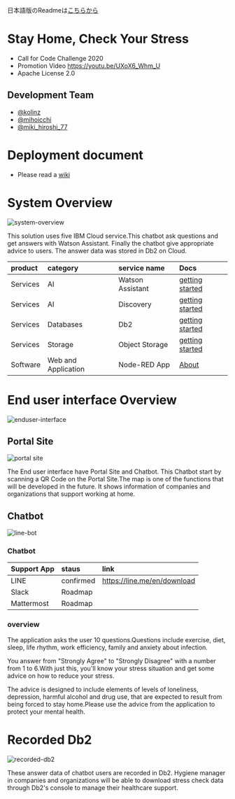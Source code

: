 日本語版のReadmeは[こちらから](https://github.com/kolinz/stayhome-checkyourstress/blob/master/README-ja.md)

# Stay Home, Check Your Stress
- Call for Code Challenge 2020
- Promotion Video https://youtu.be/UXoX6_Whm_U
- Apache License 2.0

## Development Team
- [@kolinz](https://twitter.com/kolinz)
- [@mihoicchi](https://twitter.com/mihoicchi)
- [@miki_hiroshi_77](https://twitter.com/miki_hiroshi_77)

# Deployment document
- Please read a [wiki](https://github.com/kolinz/stayhome-checkyourstress/wiki/Deployment)

# System Overview
![system-overview](https://github.com/kolinz/stayhome-checkyourstress/blob/master/docs/system-overview.png)

This solution uses five IBM Cloud service.This chatbot ask questions and get answers with Watson Assistant. Finally the chatbot give appropriate advice to users. The answer data was stored in Db2 on Cloud.

| product | category | service name | Docs |
|:---|:---|:---|:---|
| Services | AI | Watson Assistant | [getting started](https://cloud.ibm.com/docs/services/assistant?topic=assistant-getting-started) |
| Services | AI | Discovery | [getting started](https://cloud.ibm.com/docs/services/discovery?topic=discovery-getting-started) |
| Services | Databases | Db2 | [getting started](https://cloud.ibm.com/docs/services/Db2onCloud?topic=Db2onCloud-getting-started#getting-started) |
| Services | Storage | Object Storage | [getting started](https://cloud.ibm.com/docs/cloud-object-storage?topic=cloud-object-storage-getting-started) |
| Software | Web and Application | Node-RED App | [About](https://cloud.ibm.com/catalog/starters/node-red-starter#about) |

# End user interface Overview
![enduser-interface](https://github.com/kolinz/stayhome-checkyourstress/blob/master/docs/enduser-interface.png)

## Portal Site
![portal site](https://github.com/kolinz/stayhome-checkyourstress/blob/master/docs/portal-site.png)

The End user interface have Portal Site and Chatbot. This Chatbot start by scanning a QR Code on the Portal Site.The map is one of the functions that will be developed in the future. It shows information of companies and organizations that support working at home.

## Chatbot
![line-bot](https://github.com/kolinz/stayhome-checkyourstress/blob/master/docs/line-chatbot.png)

### Chatbot 
| Support App | staus | link |
|:---|:---|:---|
|LINE | confirmed | https://line.me/en/download |
|Slack | Roadmap |  |
|Mattermost | Roadmap |  |

### overview
The application asks the user 10 questions.Questions include exercise, diet, sleep, life rhythm, work efficiency, family and anxiety about infection.

You answer from "Strongly Agree" to "Strongly Disagree" with a number from 1 to 6.With just this, you'll know your stress situation and get some advice on how to reduce your stress.

The advice is designed to include elements of levels of loneliness, depression, harmful alcohol and drug use, that are expected to result from being forced to stay home.Please use the advice from the application to protect your mental health.

# Recorded Db2
![recorded-db2](https://github.com/kolinz/stayhome-checkyourstress/blob/master/docs/insertdata-db2.png)

These answer data of chatbot users are recorded in Db2. Hygiene manager in companies and organizations will be able to download stress check data through Db2's console to manage their healthcare support.

